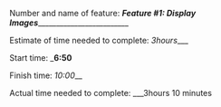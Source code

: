 Number and name of feature: ___Feature #1: Display Images____________________________

Estimate of time needed to complete: _3hours____

Start time: ___6:50__

Finish time: _10:00___

Actual time needed to complete: ___3hours 10 minutes